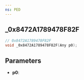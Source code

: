 ```yaml
---
ns: PED
---
```

## _0x8472A1789478F82F

```c
// 0x8472A1789478F82F
void _0x8472A1789478F82F(Any p0);
```

## Parameters
* **p0**:
